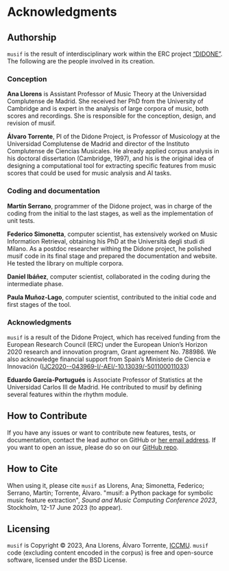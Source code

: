 # Acknowledgments

## Authorship

`musif` is the result of interdisciplinary work within the ERC project [“DIDONE”](https://didone.eu). The following 
are the people involved in its creation.

### Conception
**Ana Llorens** is Assistant Professor of Music Theory at the Universidad Complutense de 
Madrid. She received her PhD from the University of Cambridge and is expert in the analysis
of large corpora of music, both scores and recordings. She is responsible for the conception,
design, and revision of musif.

**Álvaro Torrente**, PI of the Didone Project, is Professor of Musicology at the Universidad 
Complutense de Madrid and director of the Instituto Complutense de Ciencias Musicales. He
already applied corpus analysis in his doctoral dissertation (Cambridge, 1997), and his is the
original idea of designing a computational tool for extracting specific features from music 
scores that could be used for music analysis and AI tasks.

### Coding and documentation

**Martín Serrano**, programmer of the Didone project, was in charge of the coding from the 
initial to the last stages, as well as the implementation of unit tests.

**Federico Simonetta**, computer scientist, has extensively worked on Music Information 
Retrieval, obtaining his PhD at the Università degli studi di Milano. As a postdoc researcher 
withing the Didone project, he polished musif code in its final stage and prepared the 
documentation and website. He tested the library on multiple corpora.

**Daniel Ibáñez**, computer scientist, collaborated in the coding during the intermediate phase.

**Paula Muñoz-Lago**, computer scientist, contributed to the initial code and first stages of the 
tool.

### Acknowledgments
`musif` is a result of the Didone Project, which has received funding from the European 
Research Council (ERC) under the European Union’s Horizon 2020 research and innovation
program, Grant agreement No. 788986. We also acknowledge financial support from Spain’s
Ministerio de Ciencia e Innovación ([IJC2020-\-043969-I/\-AEI/\-10.13039/\-501100011033](https://doi-org10.13039/\-501100011033))

**Eduardo García-Portugués** is Associate Professor of Statistics at the Universidad Carlos III 
de Madrid. He contributed to musif by defining several features within the rhythm module.

## How to Contribute
If you have any issues or want to contribute new features, tests, or documentation, contact 
the lead author on GitHub or [her email address](allorens@ucm.es). If you want to open an issue, please do so on our [GitHub repo](https://github.com/DIDONEproject/musif).

## How to Cite

When using it, please cite `musif` as Llorens, Ana; Simonetta, Federico; Serrano, Martín; Torrente, Álvaro. "musif: a Python package for symbolic music feature extraction", *Sound and Music Computing Conference 2023*, Stockholm, 12-17 June 2023 (to appear).

## Licensing
`musif` is Copyright © 2023, Ana Llorens, Álvaro Torrente, [ICCMU](https://iccmu.es). `musif` code (excluding 
content encoded in the corpus) is free and open-source software, licensed under the BSD 
License.
